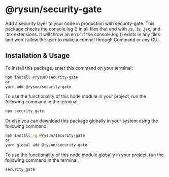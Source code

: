 # @rysun/security-gate

Add a security layer to your code in production with security-gate. This package checks the console.log () in all files that end with .js, .ts, .jsx, and .tsx extensions. It will throw an error if the console.log () exists in any files and won't allow the user to make a commit through Command or any GUI. 

## Installation & Usage

To install this package, enter this command on your terminal: 
```bash
npm install @rysun/security-gate
or
yarn add @rysun/security-gate
```

To use the functionality of this node module in your project, run the following command in the terminal: 
```bash
npx security_gate
```

Or else you can download this package globally in your system using the following command: 
```bash
npm install -g @rysun/security-gate
or
yarn global add @rysun/security-gate
```

To use the functionality of this node module globally in your project, run the following command in the terminal: 
```bash
security_gate
```